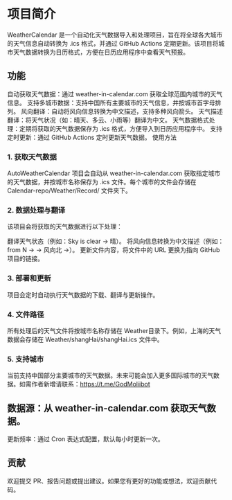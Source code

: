 # 项目简介
WeatherCalendar 是一个自动化天气数据导入和处理项目，旨在将全球各大城市的天气信息自动转换为 .ics 格式，并通过 GitHub Actions 定期更新。该项目将城市天气数据转换为日历格式，方便在日历应用程序中查看天气预报。

## 功能
自动获取天气数据：通过 weather-in-calendar.com 获取全球范围内城市的天气信息。
支持多城市数据：支持中国所有主要城市的天气信息，并按城市首字母排列。
风向翻译：自动将风向信息转换为中文描述，支持多种风向箭头。
天气描述翻译：将天气状况（如：晴天、多云、小雨等）翻译为中文。
天气数据格式处理：定期将获取的天气数据保存为 .ics 格式，方便导入到日历应用程序中。
支持定时更新：通过 GitHub Actions 定时更新天气数据。
使用方法
### 1. 获取天气数据
AutoWeatherCalendar 项目会自动从 weather-in-calendar.com 获取指定城市的天气数据，并按城市名称保存为 .ics 文件。每个城市的文件会存储在 Calendar-repo/Weather/Record/ 文件夹下。

### 2. 数据处理与翻译
该项目会将获取的天气数据进行以下处理：

翻译天气状态（例如：Sky is clear → 晴）。
将风向信息转换为中文描述（例如：from N → → 风向北 →）。
更新文件内容，将文件中的 URL 更换为指向 GitHub 项目的链接。
### 3. 部署和更新
项目会定时自动执行天气数据的下载、翻译与更新操作。

### 4. 文件路径
所有处理后的天气文件将按城市名称存储在 Weather目录下。例如，上海的天气数据会存储在 Weather/shangHai/shangHai.ics 文件中。

### 5. 支持城市
当前支持中国部分主要城市的天气数据。未来可能会加入更多国际城市的天气数据。如需作者新增请联系：https://t.me/GodMoliibot



## 数据源：从 weather-in-calendar.com 获取天气数据。
更新频率：通过 Cron 表达式配置，默认每小时更新一次。

## 贡献
欢迎提交 PR、报告问题或提出建议。如果您有更好的功能或想法，欢迎贡献代码。
